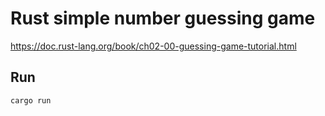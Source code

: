# Rust simple number guessing game
https://doc.rust-lang.org/book/ch02-00-guessing-game-tutorial.html

## Run
```shell
cargo run
```
